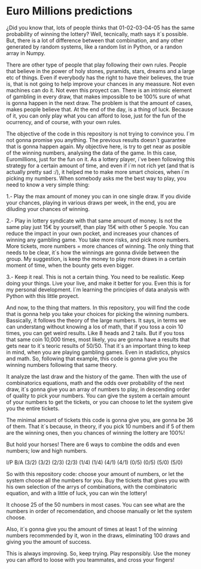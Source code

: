 # Euro Millions predictions

¿Did you know that, lots of people thinks that 01-02-03-04-05 has the same probability of winning the lottery? Well, tecnically, math says it´s possible. But, there is a lot of difference between that combination, and any other generated by random systems, like a random list in Python, or a randon array in Numpy.

There are other type of people that play following their own rules. People that believe in the power of holy stones, pyramids, stars, dreams and a large etc of things. Even if everybody has the right to have their believes, the true is, that is not going to help improve your chances in any meassure. Not even machines can do it. Not even this proyect can. There is an intrinsic element of gambling in every draw, that makes impossible to be 100% sure of what is gonna happen in the next draw. The problem is that the amount of cases, makes people believe that. At the end of the day, is a thing of luck. Because of it, you can only play what you can afford to lose, just for the fun of the ocurrency, and of course, with your own rules.

The objective of the code in this repository is not trying to convince you. I´m not gonna promise you anything. The previous results doesn´t guarantee that is gonna happen again. My objective here, is try to get near as posible of the winning numbers, analysing the data of the game. In this case, Euromillions, just for the fun on it. As a lottery player, i´ve been following this strategy for a certain amount of time, and even if i´m not rich yet (and that is actually pretty sad :/), it helped me to make more smart choices, when i´m picking my numbers. When somebody asks me the best way to play, you need to know a very simple thing:

1.- Play the max amount of money you can in one single draw. If you divide your chances, playing in various draws per week, in the end, you are diluding your chances of winning.

2.- Play in lottery syndicate with that same amount of money. Is not the same play just 15€ by yourself, than play 15€ with other 5 people. You can reduce the impact in your own pocket, and increases your chances of winning any gambling game. You take more risks, and pick more numbers. More tickets, more numbers = more chances of winning. The only thing that needs to be clear, it´s how the winnings are gonna divide between the group. My suggestion, is keep the money to play more draws in a certain moment of time, when the bounty gets even bigger.

3.- Keep it real. This is not a certain thing. You need to be realistic. Keep doing your things. Live your live, and make it better for you. Even this is for my personal development. I´m learning the principies of data analysis with Python with this little proyect.

And now, to the thing that matters. In this repository, you will find the code that is gonna help you take your choices for picking the winning numbers. Bassically, it follows the theory of the large numbers. It says, in terms we can understang without knowing a los of math, that if you toss a coin 10 times, you can get weird results. Like 8 heads and 2 tails. But if you toss that same coin 10,000 times, most likely, you are gonna have a results that gets near to it´s teoric results of 50/50. That it´s an important thing to keep in mind, when you are playing gambling games. Even in stadistics, physics and math. So, following that example, this code is gonna give you the winning numbers following that same theory.

It analyze the last draw and the history of the game. Then with the use of combinatorics equations, math and the odds over probability of the next draw, it´s gonna give you an array of numbers to play, in descending order of quality to pick your numbers. You can give the system a certain amount of your numbers to get the tickets, or you can choose to let the system give you the entire tickets.

The minimal amount of tickets this code is gonna give you, are gonna be 36 of them. That it´s because, in theory, if you pick 10 numbers and if 5 of them are the winning ones, then you chances of winning the lottery are 100%!

But hold your horses! There are 6 ways to combine the odds and even numbers; low and high numbers.

I/P                     B/A
(3/2)                   (3/2)
(2/3)                   (2/3)
(1/4)                   (1/4)
(4/1)                   (4/1)
(0/5)                   (0/5)
(5/0)                   (5/0)

So with this repository code: choose your amount of numbers, or let the system choose all the numbers for you. Buy the tickets that gives you with his own selection of the arrys of combinations, with the combinatoric equation, and with a little of luck, you can win the lottery!

It choose 25 of the 50 numbers in most cases. You can see what are the numbers in order of recomendation, and choose manually or let the system choose.

Also, it´s gonna give you the amount of times at least 1 of the winning numbers recommended by it, won in the draws, eliminating 100 draws and giving you the amount of success.

This is always improving. So, keep trying. Play responsibly. Use the money you can afford to loose with you teammates, and cross your fingers!
